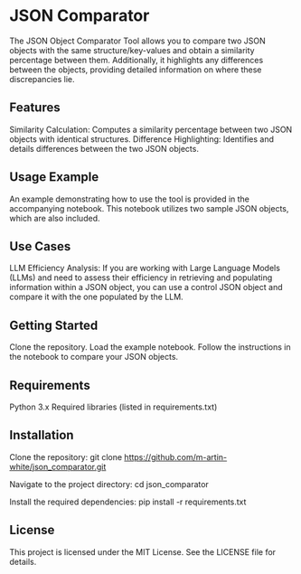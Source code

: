 # JSON Comparator 

The JSON Object Comparator Tool allows you to compare two JSON objects with the same structure/key-values and obtain a similarity percentage between them. Additionally, it highlights any differences between the objects, providing detailed information on where these discrepancies lie.

## Features
Similarity Calculation: Computes a similarity percentage between two JSON objects with identical structures.
Difference Highlighting: Identifies and details differences between the two JSON objects.

## Usage Example
An example demonstrating how to use the tool is provided in the accompanying notebook. This notebook utilizes two sample JSON objects, which are also included.

## Use Cases
LLM Efficiency Analysis: If you are working with Large Language Models (LLMs) and need to assess their efficiency in retrieving and populating information within a JSON object, you can use a control JSON object and compare it with the one populated by the LLM.

## Getting Started
Clone the repository.
Load the example notebook.
Follow the instructions in the notebook to compare your JSON objects.

## Requirements
Python 3.x
Required libraries (listed in requirements.txt)

## Installation
  Clone the repository:
  git clone https://github.com/m-artin-white/json_comparator.git
  
  Navigate to the project directory:
  cd json_comparator
  
  Install the required dependencies:
  pip install -r requirements.txt
  
## License
This project is licensed under the MIT License. See the LICENSE file for details.

